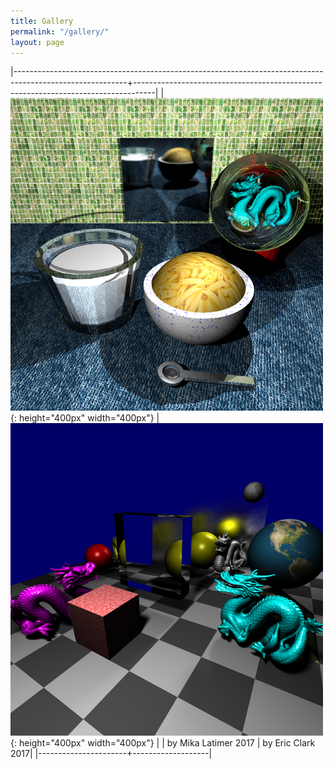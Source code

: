 ```yaml
---
title: Gallery
permalink: "/gallery/"
layout: page
---
```


|----------------------------------------------------------------------------------------------------------+-----------------------------------------------------------------------------------|
| ![by Mika Latimer 2017](/assets/img/2017-mh.png 'by Mika Latimer 2017') {: height="400px" width="400px"} | ![by Eric Clark 2017](/assets/img/2017-ec.png) {: height="400px" width="400px"}    |
| by Mika Latimer 2017 | by Eric Clark 2017|
|----------------------+-------------------|


